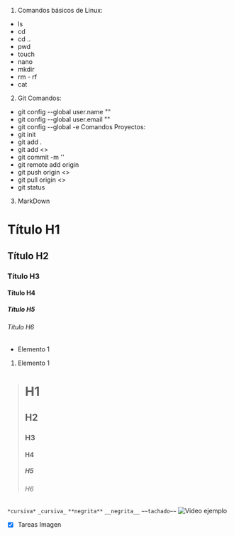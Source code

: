 1. Comandos básicos de Linux:
- ls
- cd
- cd ..
- pwd
- touch
- nano
- mkdir
- rm - rf
- cat

2. Git
Comandos:
- git config --global user.name ""
- git config --global user.email ""
- git config --global -e
Comandos Proyectos:
- git init
- git add .
- git add <>
- git commit -m ''
- git remote add origin <URL repositorio>
- git push origin <>
- git pull origin <>
- git status

3. MarkDown 
# Título H1
## Título H2
### Título H3
#### Título H4
##### Título H5
###### Título H6
- Elemento 1
1. Elemento 1
># H1
>## H2
>### H3
>#### H4
>##### H5
>###### H6
`*cursiva*`
`_cursiva_`
`**negrita**`
`__negrita__`
`~~tachado~~`
![Video ejemplo](https://youtu.be/oxaH9CFpeEE)
- [x] Tareas
[]() Imagen

